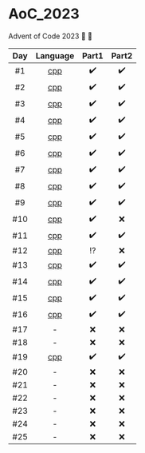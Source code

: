 # AoC_2023
Advent of Code 2023 🎄 🎅 

| Day   |      Language      |  Part1 | Part2 |
|:----------:|:-------------:|:------:|:------:|
| #1 |  [cpp](./01_cpp/) | :heavy_check_mark: | :heavy_check_mark: |
| #2 |  [cpp](./02_cpp/) | :heavy_check_mark: | :heavy_check_mark: |
| #3 |  [cpp](./03_cpp/) | :heavy_check_mark: | :heavy_check_mark: |
| #4 |  [cpp](./04_cpp/) | :heavy_check_mark: | :heavy_check_mark: |
| #5 |  [cpp](./05_cpp/) | :heavy_check_mark: | :heavy_check_mark: |
| #6 |  [cpp](./06_cpp/) | :heavy_check_mark: | :heavy_check_mark: |
| #7 |  [cpp](./07_cpp/) | :heavy_check_mark: | :heavy_check_mark: |
| #8 |  [cpp](./08_cpp/) | :heavy_check_mark: | :heavy_check_mark: |
| #9 |  [cpp](./09_cpp/) | :heavy_check_mark: | :heavy_check_mark: |
| #10 |  [cpp](./10_cpp/) | :heavy_check_mark: | :x: |
| #11 |  [cpp](./11_cpp/) | :heavy_check_mark: | :heavy_check_mark: |
| #12 |  [cpp](./12_cpp/) | :interrobang: | :x: |
| #13 |  [cpp](./13_cpp/) | :heavy_check_mark: | :heavy_check_mark: |
| #14 |  [cpp](./14_cpp/) | :heavy_check_mark: | :heavy_check_mark: |
| #15 |  [cpp](./15_cpp/) | :heavy_check_mark: | :heavy_check_mark: |
| #16 |  [cpp](./16_cpp/) | :heavy_check_mark: | :heavy_check_mark: |
| #17 | - | :x: | :x: |
| #18 | - | :x: | :x: |
| #19 |  [cpp](./19_cpp/) | :heavy_check_mark: | :heavy_check_mark: |
| #20 | - | :x: | :x: |
| #21 | - | :x: | :x: |
| #22 | - | :x: | :x: |
| #23 | - | :x: | :x: |
| #24 | - | :x: | :x: |
| #25 | - | :x: | :x: |
